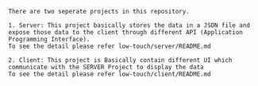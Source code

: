     There are two seperate projects in this repository.

    1. Server: This project basically stores the data in a JSON file and expose those data to the client through different API (Application Programming Interface).
    To see the detail please refer low-touch/server/README.md

    2. Client: This project is Basically contain different UI which communicate with the SERVER Project to display the data
    To see the detail please refer low-touch/client/README.md
